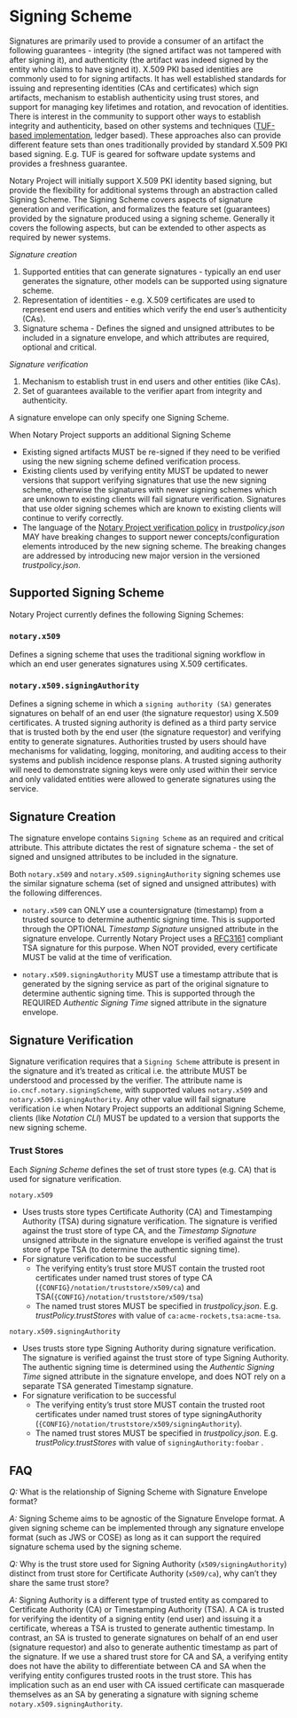 # Signing Scheme

Signatures are primarily used to provide a consumer of an artifact the following guarantees - integrity (the signed artifact was not tampered with after signing it), and authenticity (the artifact was indeed signed by the entity who claims to have signed it).
X.509 PKI based identities are commonly used to for signing artifacts.
It has well established standards for issuing and representing identities (CAs and certificates) which sign artifacts, mechanism to establish authenticity using trust stores, and support for managing key lifetimes and rotation, and revocation of identities.
There is interest in the community to support other ways to establish integrity and authenticity, based on other systems and techniques ([TUF-based implementation](https://github.com/notaryproject/notary), ledger based).
These approaches also can provide different feature sets than ones traditionally provided by standard X.509 PKI based signing.
E.g. TUF is geared for software update systems and provides a freshness guarantee.

Notary Project will initially support X.509 PKI identity based signing, but provide the flexibility for additional systems through an abstraction called Signing Scheme.
The Signing Scheme covers aspects of signature generation and verification, and formalizes the feature set (guarantees) provided by the signature produced using a signing scheme.
Generally it covers the following aspects, but can be extended to other aspects as required by newer systems.

*Signature creation*

1. Supported entities that can generate signatures - typically an end user generates the signature, other models can be supported using signature scheme.
1. Representation of identities - e.g. X.509 certificates are used to represent end users and entities which verify the end user’s authenticity (CAs).
1. Signature schema - Defines the signed and unsigned attributes to be included in a signature envelope, and which attributes are required, optional and critical.

*Signature verification*

1. Mechanism to establish trust in end users and other entities (like CAs).
1. Set of guarantees available to the verifier apart from integrity and authenticity.

A signature envelope can only specify one Signing Scheme.

When Notary Project supports an additional Signing Scheme
  * Existing signed artifacts MUST be re-signed if they need to be verified using the new signing scheme defined verification process.
  * Existing clients used by verifying entity MUST be updated to newer versions that support verifying signatures that use the new signing scheme, otherwise the signatures with newer signing schemes which are unknown to existing clients will fail signature verification. Signatures that use older signing schemes which are known to existing clients will continue to verify correctly.
  * The language of the [Notary Project verification policy](./trust-store-trust-policy.md) in *trustpolicy.json* MAY have breaking changes to support newer concepts/configuration elements introduced by the new signing scheme.
  The breaking changes are addressed by introducing new major version in the versioned *trustpolicy.json*.

## Supported Signing Scheme

Notary Project currently defines the following Signing Schemes:

### `notary.x509`

Defines a signing scheme that uses the traditional signing workflow in which an end user generates signatures using X.509 certificates.

### `notary.x509.signingAuthority`

Defines a signing scheme in which a `signing authority (SA)` generates signatures on behalf of an end user (the signature requestor) using X.509 certificates. A trusted signing authority is defined as a third party service that is trusted both by the end user (the signature requestor) and verifying entity to generate signatures.
Authorities trusted by users should have mechanisms for validating, logging, monitoring, and auditing access to their systems and publish incidence response plans.
A trusted signing authority will need to demonstrate signing keys were only used within their service and only validated entities were allowed to generate signatures using the service.

## Signature Creation

The signature envelope contains `Signing Scheme` as an required and critical attribute.
This attribute dictates the rest of signature schema - the set of signed and unsigned attributes to be included in the signature.

Both `notary.x509` and `notary.x509.signingAuthority` signing schemes use the similar signature schema (set of signed and unsigned attributes) with the following differences.

* `notary.x509` can ONLY use a countersignature (timestamp) from a trusted source to determine authentic signing time.
This is supported through the OPTIONAL *Timestamp Signature* unsigned attribute in the signature envelope. Currently Notary Project uses a [RFC3161][ietf-rfc3161] compliant TSA signature for this purpose. When NOT provided, every certificate MUST be valid at the time of verification.

* `notary.x509.signingAuthority` MUST use a timestamp attribute that is generated by the signing service as part of the original signature to determine authentic signing time.
This is supported through the REQUIRED *Authentic Signing Time* signed attribute in the signature envelope.

## Signature Verification

Signature verification requires that a `Signing Scheme` attribute is present in the signature and it’s treated as critical i.e. the attribute MUST be understood and processed by the verifier.
The attribute name is `io.cncf.notary.signingScheme`, with supported values `notary.x509` and `notary.x509.signingAuthority`.
Any other value will fail signature verification i.e when Notary Project supports an additional Signing Scheme, clients (like *Notation CLI*) MUST be updated to a version that supports the new signing scheme.

### Trust Stores

Each *Signing Scheme* defines the set of trust store types (e.g. CA) that is used for signature verification.

`notary.x509`

* Uses trusts store types Certificate Authority (CA) and Timestamping Authority (TSA) during signature verification.
The signature is verified against the trust store of type CA, and the *Timestamp Signature* unsigned attribute in the signature envelope is verified against the trust store of type TSA (to determine the authentic signing time).
* For signature verification to be successful
  * The verifying entity’s trust store MUST contain the trusted root certificates under named trust stores of type CA (`{CONFIG}/notation/truststore/x509/ca`) and TSA(`{CONFIG}/notation/truststore/x509/tsa`)
  * The named trust stores MUST be specified in *trustpolicy.json*. E.g. *trustPolicy.trustStores* with value of `ca:acme-rockets,tsa:acme-tsa`.

`notary.x509.signingAuthority`

* Uses trusts store type Signing Authority during signature verification.
The signature is verified against the trust store of type Signing Authority.
The authentic signing time is determined using the *Authentic Signing Time* signed attribute in the signature envelope, and does NOT rely on a separate TSA generated Timestamp signature.
* For signature verification to be successful
  * The verifying entity’s trust store MUST contain the trusted root certificates under named trust stores of type signingAuthority (`{CONFIG}/notation/truststore/x509/signingAuthority`).
  * The named trust stores MUST be specified in *trustpolicy.json*. E.g. *trustPolicy.trustStores* with value of `signingAuthority:foobar` .

## FAQ

*Q:* What is the relationship of Signing Scheme with Signature Envelope format?

*A:* Signing Scheme aims to be agnostic of the Signature Envelope format.
A given signing scheme can be implemented through any signature envelope format (such as JWS or COSE) as long as it can support the required signature schema used by the signing scheme.

*Q:* Why is the trust store used for Signing Authority (`x509/signingAuthority`) distinct from trust store for Certificate Authority (`x509/ca`), why can’t they share the same trust store?

*A:* Signing Authority is a different type of trusted entity as compared to Certificate Authority (CA) or Timestamping Authority (TSA).
A CA is trusted for verifying the identity of a signing entity (end user) and issuing it a certificate, whereas a TSA is trusted to generate authentic timestamp.
In contrast, an SA is trusted to generate signatures on behalf of an end user (signature requestor) and also to generate authentic timestamp as part of the signature.
If we use a shared trust store for CA and SA, a verifying entity does not have the ability to differentiate between CA and SA when the verifying entity configures trusted roots in the trust store.
This has implication such as an end user with CA issued certificate can masquerade themselves as an SA by generating a signature with signing scheme `notary.x509.signingAuthority`.

[ietf-rfc3161]: https://datatracker.ietf.org/doc/html/rfc3161#section-2.4.2
